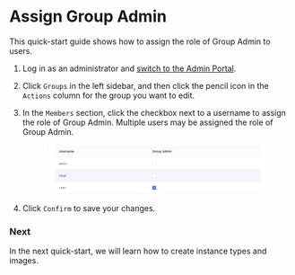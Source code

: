 # Assign Group Admin

This quick-start guide shows how to assign the role of Group Admin to users.

1. Log in as an administrator and [switch to the Admin Portal](../admin-portal.md).
2. Click `Groups` in the left sidebar, and then click the pencil icon in the `Actions` column for the group you want to edit.
3.  In the `Members` section, click the checkbox next to a username to assign the role of Group Admin. Multiple users may be assigned the role of Group Admin.&#x20;

    <figure><img src="../../.gitbook/assets/group_admin.png" alt=""><figcaption></figcaption></figure>
4. Click `Confirm` to save your changes.

### Next

In the next quick-start, we will learn how to create instance types and images.
